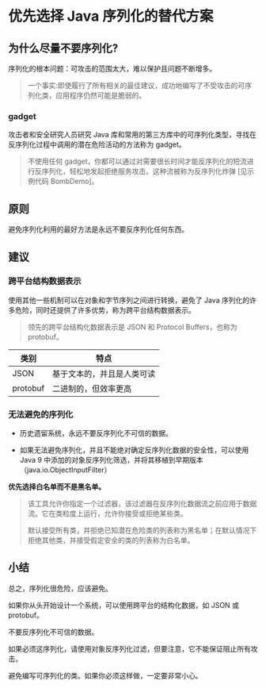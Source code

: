 # 优先选择 Java 序列化的替代方案

## 为什么尽量不要序列化?

序列化的根本问题：可攻击的范围太大，难以保护且问题不断增多。

> 一个事实:即使履行了所有相关的最佳建议，成功地编写了不受攻击的可序列化类，应用程序仍然可能是脆弱的。

### gadget

攻击者和安全研究人员研究 Java 库和常用的第三方库中的可序列化类型，寻找在反序列化过程中调用的潜在危险活动的方法称为 gadget。

> 不使用任何 gadget，你都可以通过对需要很长时间才能反序列化的短流进行反序列化，轻松地发起拒绝服务攻击。这种流被称为反序列化炸弹 [见示例代码 BombDemo]。

## 原则

避免序列化利用的最好方法是永远不要反序列化任何东西。


## 建议

### 跨平台结构数据表示
使用其他一些机制可以在对象和字节序列之间进行转换，避免了 Java 序列化的许多危险，同时还提供了许多优势，称为跨平台结构数据表示。

> 领先的跨平台结构化数据表示是 JSON 和 Protocol Buffers，也称为 protobuf。

类别|特点
---|----
JSON|基于文本的，并且是人类可读
protobuf|二进制的，但效率更高

### 无法避免的序列化

- 历史遗留系统，永远不要反序列化不可信的数据。

- 如果无法避免序列化，并且不能绝对确定反序列化数据的安全性，可以使用 Java 9 中添加的对象反序列化筛选，并将其移植到早期版本（java.io.ObjectInputFilter）

**优先选择白名单而不是黑名单。**

> 该工具允许你指定一个过滤器，该过滤器在反序列化数据流之前应用于数据流。它在类粒度上运行，允许你接受或拒绝某些类。
>
> 默认接受所有类，并拒绝已知潜在危险类的列表称为黑名单；在默认情况下拒绝其他类，并接受假定安全的类的列表称为白名单。


## 小结

总之，序列化很危险，应该避免。

如果你从头开始设计一个系统，可以使用跨平台的结构化数据，如 JSON 或 protobuf。

不要反序列化不可信的数据。

如果必须这序列化，请使用对象反序列化过滤，但要注意，它不能保证阻止所有攻击。

避免编写可序列化的类。如果你必须这样做，一定要非常小心。